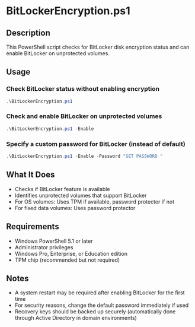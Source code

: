 # BitLockerEncryption.ps1

## Description
This PowerShell script checks for BitLocker disk encryption status and can enable BitLocker on unprotected volumes.

## Usage

### Check BitLocker status without enabling encryption
```powershell
.\BitLockerEncryption.ps1
```

### Check and enable BitLocker on unprotected volumes
```powershell
.\BitLockerEncryption.ps1 -Enable
```

### Specify a custom password for BitLocker (instead of default)
```powershell
.\BitLockerEncryption.ps1 -Enable -Password "SET PASSWORD "
```

## What It Does
- Checks if BitLocker feature is available
- Identifies unprotected volumes that support BitLocker
- For OS volumes: Uses TPM if available, password protector if not
- For fixed data volumes: Uses password protector

## Requirements
- Windows PowerShell 5.1 or later
- Administrator privileges
- Windows Pro, Enterprise, or Education edition
- TPM chip (recommended but not required)

## Notes
- A system restart may be required after enabling BitLocker for the first time
- For security reasons, change the default password immediately if used
- Recovery keys should be backed up securely (automatically done through Active Directory in domain environments)